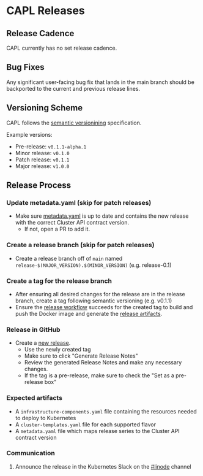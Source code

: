 # CAPL Releases

## Release Cadence

CAPL currently has no set release cadence.

## Bug Fixes

Any significant user-facing bug fix that lands in the main branch should be
backported to the current and previous release lines.

## Versioning Scheme

CAPL follows the [semantic versionining](https://semver.org/#semantic-versioning-200) specification.

Example versions:

- Pre-release: `v0.1.1-alpha.1`
- Minor release: `v0.1.0`
- Patch release: `v0.1.1`
- Major release: `v1.0.0`

## Release Process

### Update metadata.yaml (skip for patch releases)

- Make sure [metadata.yaml](https://github.com/linode/cluster-api-provider-linode/blob/main/metadata.yaml)
is up to date and contains the new release with the correct Cluster API contract version.
  - If not, open a PR to add it.

### Create a release branch (skip for patch releases)

- Create a release branch off of `main` named
`release-$(MAJOR_VERSION).$(MINOR_VERSION)` (e.g. release-0.1)

### Create a tag for the release branch

- After ensuring all desired changes for the release are in the release branch,
create a tag following semantic versioning (e.g. v0.1.1)
- Ensure the [release workflow](https://github.com/linode/cluster-api-provider-linode/actions/workflows/release.yml)
succeeds for the created tag to build and push the Docker image and generate
the [release artifacts](#expected-artifacts).

### Release in GitHub

- Create a [new release](https://github.com/linode/cluster-api-provider-linode/releases/new).
  - Use the newly created tag
  - Make sure to click "Generate Release Notes"
  - Review the generated Release Notes and make any necessary changes.
  - If the tag is a pre-release, make sure to check the "Set as a pre-release box"

### Expected artifacts

- A `infrastructure-components.yaml` file containing the resources needed to deploy to Kubernetes
- A `cluster-templates.yaml` file for each supported flavor
- A `metadata.yaml` file which maps release series to the Cluster API contract version

### Communication

1. Announce the release in the Kubernetes Slack on the
[#linode](https://kubernetes.slack.com/messages/CD4B15LUR) channel
